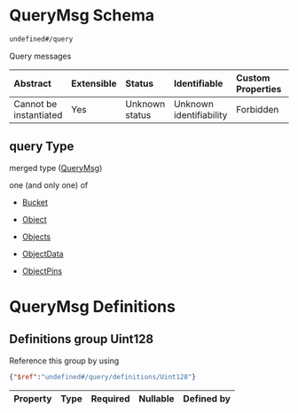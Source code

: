 # QueryMsg Schema

```txt
undefined#/query
```

Query messages

| Abstract               | Extensible | Status         | Identifiable            | Custom Properties | Additional Properties | Access Restrictions | Defined In                                                         |
| :--------------------- | :--------- | :------------- | :---------------------- | :---------------- | :-------------------- | :------------------ | :----------------------------------------------------------------- |
| Cannot be instantiated | Yes        | Unknown status | Unknown identifiability | Forbidden         | Allowed               | none                | [cw-storage.json\*](schema/cw-storage.json "open original schema") |

## query Type

merged type ([QueryMsg](cw-storage-querymsg.md))

one (and only one) of

* [Bucket](cw-storage-querymsg-oneof-bucket.md "check type definition")

* [Object](cw-storage-querymsg-oneof-object.md "check type definition")

* [Objects](cw-storage-querymsg-oneof-objects.md "check type definition")

* [ObjectData](cw-storage-querymsg-oneof-objectdata.md "check type definition")

* [ObjectPins](cw-storage-querymsg-oneof-objectpins.md "check type definition")

# QueryMsg Definitions

## Definitions group Uint128

Reference this group by using

```json
{"$ref":"undefined#/query/definitions/Uint128"}
```

| Property | Type | Required | Nullable | Defined by |
| :------- | :--- | :------- | :------- | :--------- |
